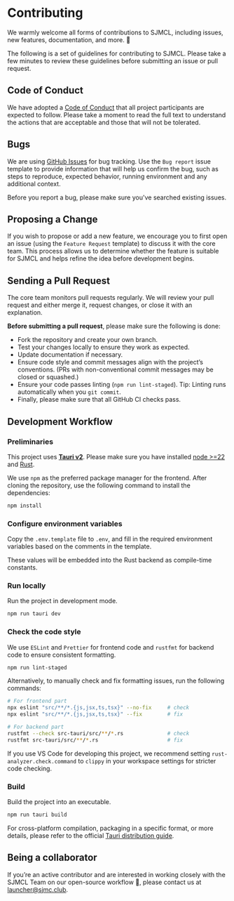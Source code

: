 # Contributing

We warmly welcome all forms of contributions to SJMCL, including issues, new features, documentation, and more. 🥰

The following is a set of guidelines for contributing to SJMCL. Please take a few minutes to review these guidelines before submitting an issue or pull request.

## Code of Conduct

We have adopted a [Code of Conduct](https://github.com/UNIkeEN/SJMCL/blob/main/CODE_OF_CONDUCT.md) that all project participants are expected to follow. Please take a moment to read the full text to understand the actions that are acceptable and those that will not be tolerated.

## Bugs

We are using [GitHub Issues](https://github.com/UNIkeEN/SJMCL/issues) for bug tracking. Use the `Bug report` issue template to provide information that will help us confirm the bug, such as steps to reproduce, expected behavior, running environment and any additional context. 

Before you report a bug, please make sure you've searched existing issues.

## Proposing a Change

If you wish to propose or add a new feature, we encourage you to first open an issue (using the `Feature Request` template) to discuss it with the core team. This process allows us to determine whether the feature is suitable for SJMCL and helps refine the idea before development begins.

<!-- ### Your First Pull Request (TBD)-->

## Sending a Pull Request

The core team monitors pull requests regularly. We will review your pull request and either merge it, request changes, or close it with an explanation.

**Before submitting a pull request**, please make sure the following is done:

* Fork the repository and create your own branch.
* Test your changes locally to ensure they work as expected.
* Update documentation if necessary.
* Ensure code style and commit messages align with the project’s conventions. (PRs with non-conventional commit messages may be closed or squashed.)
* Ensure your code passes linting (`npm run lint-staged`). Tip: Linting runs automatically when you `git commit`.
* Finally, please make sure that all GitHub CI checks pass.

## Development Workflow

### Preliminaries

This project uses **[Tauri v2](https://v2.tauri.app/)**. Please make sure you have installed [node >=22](https://nodejs.org/) and [Rust](https://www.rust-lang.org/learn/get-started).

We use `npm` as the preferred package manager for the frontend. After cloning the repository, use the following command to install the dependencies:

```bash
npm install
```

### Configure environment variables

Copy the `.env.template` file to `.env`, and fill in the required environment variables based on the comments in the template.

These values will be embedded into the Rust backend as compile-time constants.

### Run locally

Run the project in development mode.

```bash
npm run tauri dev
```

### Check the code style

We use `ESLint` and `Prettier` for frontend code and `rustfmt` for backend code to ensure consistent formatting. 

```bash
npm run lint-staged
```

Alternatively, to manually check and fix formatting issues, run the following commands:

```bash
# For frontend part
npx eslint "src/**/*.{js,jsx,ts,tsx}" --no-fix     # check
npx eslint "src/**/*.{js,jsx,ts,tsx}" --fix        # fix

# For backend part
rustfmt --check src-tauri/src/**/*.rs              # check
rustfmt src-tauri/src/**/*.rs                      # fix
```

If you use VS Code for developing this project, we recommend setting `rust-analyzer.check.command` to `clippy` in your workspace settings for stricter code checking.

### Build

Build the project into an executable.

```bash
npm run tauri build
```

For cross-platform compilation, packaging in a specific format, or more details, please refer to the official [Tauri distribution guide](https://tauri.app/distribute/).

## Being a collaborator

If you’re an active contributor and are interested in working closely with the SJMCL Team on our open-source workflow 💪, please contact us at [launcher@sjmc.club](mailto:launcher@sjmc.club).